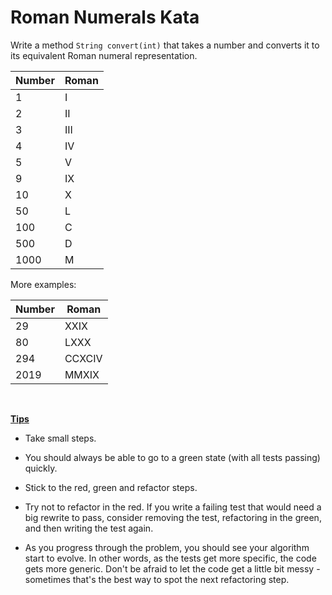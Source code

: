 # Roman Numerals Kata

Write a method `String convert(int)` that takes a number and converts it to its equivalent Roman numeral representation.


| Number | Roman |
| ----- | ------ |
|   1   |   I   |
|   2   |   II  |
|   3   |   III |
|   4   |   IV  |
|   5   |   V   |
|   9   |   IX  |
|   10  |   X   |
|   50  |   L   |
|   100 |   C   |
|   500 |   D   |
|   1000|   M   |

More examples:

| Number | Roman |
| ----- | ------ |
|   29  |   XXIX |
|   80  |   LXXX |
|   294 |   CCXCIV |
|   2019|   MMXIX |

<br/>

<u>**Tips**</u>

- Take small steps. 

- You should always be able to go to a green state (with all tests passing) quickly.

- Stick to the red, green and refactor steps.

- Try not to refactor in the red. If you write a failing test that would need a big rewrite to pass, consider removing the test, refactoring in the green, and then writing the test again.

- As you progress through the problem, you should see your algorithm start to evolve. In other words, as the tests get more specific, the code gets more generic.
Don't be afraid to let the code get a little bit messy - sometimes that's the best way to spot the next refactoring step.
